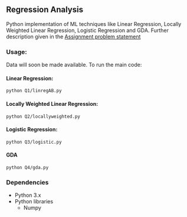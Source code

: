 ## Regression Analysis

Python implementation of ML techniques like Linear Regression, Locally Weighted Linear Regression, Logistic Regression and GDA. Further description given in the [Assignment problem statement](https://github.com/udayinbiswas/ML_Regression/blob/master/Assignment_1.pdf)

### Usage:
Data will soon be made available. To run the main code:
#### Linear Regression:
`python Q1/linregAB.py`
#### Locally Weighted Linear Regression:
`python Q2/locallyweighted.py`
#### Logistic Regression:
`python Q3/logistic.py`
#### GDA
`python Q4/gda.py`

### Dependencies

* Python 3.x
* Python libraries
  * Numpy
  

  


